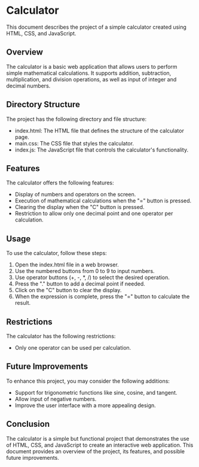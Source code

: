 # Calculator

This document describes the project of a simple calculator created using HTML, CSS, and JavaScript.

## Overview
The calculator is a basic web application that allows users to perform simple mathematical calculations. It supports addition, subtraction, multiplication, and division operations, as well as input of integer and decimal numbers.

## Directory Structure
The project has the following directory and file structure:

* index.html: The HTML file that defines the structure of the calculator page.
* main.css: The CSS file that styles the calculator.
* index.js: The JavaScript file that controls the calculator's functionality.

## Features
The calculator offers the following features:

* Display of numbers and operators on the screen.
* Execution of mathematical calculations when the "=" button is pressed.
* Clearing the display when the "C" button is pressed.
* Restriction to allow only one decimal point and one operator per calculation.

## Usage
To use the calculator, follow these steps:

1. Open the index.html file in a web browser.
2. Use the numbered buttons from 0 to 9 to input numbers.
3. Use operator buttons (+, -, *, /) to select the desired operation.
4. Press the "." button to add a decimal point if needed.
5. Click on the "C" button to clear the display.
6. When the expression is complete, press the "=" button to calculate the result.

## Restrictions
The calculator has the following restrictions:

* Only one operator can be used per calculation.

## Future Improvements
To enhance this project, you may consider the following additions:

* Support for trigonometric functions like sine, cosine, and tangent.
* Allow input of negative numbers.
* Improve the user interface with a more appealing design.

## Conclusion
The calculator is a simple but functional project that demonstrates the use of HTML, CSS, and JavaScript to create an interactive web application. This document provides an overview of the project, its features, and possible future improvements.

